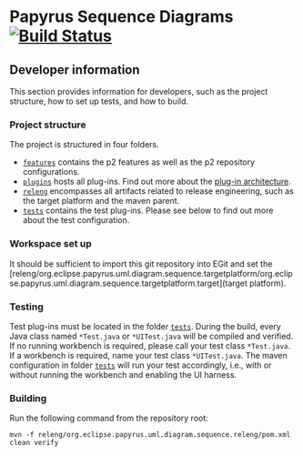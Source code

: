 # Papyrus Sequence Diagrams [![Build Status](https://travis-ci.com/eclipsesource/papyrus-seqd-int.svg?token=KmiHsvqTVUDnxZ1sNeBc&branch=master)](https://travis-ci.com/eclipsesource/papyrus-seqd-int)

## Developer information

This section provides information for developers, such as the project structure, how to set up tests, and how to build.

### Project structure

The project is structured in four folders.

* [`features`](features) contains the p2 features as well as the p2 repository configurations.
* [`plugins`](plugins) hosts all plug-ins. Find out more about the [plug-in architecture](ARCHITECTURE.md).
* [`releng`](releng) encompasses all artifacts related to release engineering, such as the target platform and the maven parent.
* [`tests`](tests) contains the test plug-ins. Please see below to find out more about the test configuration.

### Workspace set up

It should be sufficient to import this git repository into EGit and set the [releng/org.eclipse.papyrus.uml.diagram.sequence.targetplatform/org.eclipse.papyrus.uml.diagram.sequence.targetplatform.target](target platform).

### Testing

Test plug-ins must be located in the folder [`tests`](tests). During the build, every Java class named `*Test.java` or `*UITest.java` will be compiled and verified. If no running workbench is required, please call your test class `*Test.java`. If a workbench is required, name your test class `*UITest.java`. The maven configuration in folder [`tests`](tests) will run your test accordingly, i.e., with or without running the workbench and enabling the UI harness.

### Building

Run the following command from the repository root:

`mvn -f releng/org.eclipse.papyrus.uml.diagram.sequence.releng/pom.xml clean verify`
